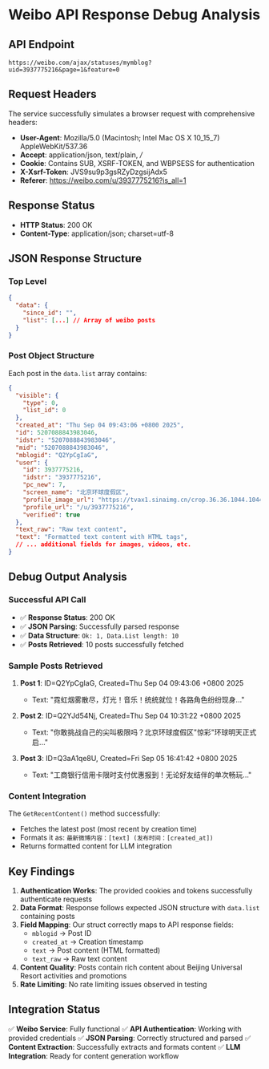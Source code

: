 # Weibo API Response Debug Analysis

## API Endpoint
```
https://weibo.com/ajax/statuses/mymblog?uid=3937775216&page=1&feature=0
```

## Request Headers
The service successfully simulates a browser request with comprehensive headers:
- **User-Agent**: Mozilla/5.0 (Macintosh; Intel Mac OS X 10_15_7) AppleWebKit/537.36
- **Accept**: application/json, text/plain, */*
- **Cookie**: Contains SUB, XSRF-TOKEN, and WBPSESS for authentication
- **X-Xsrf-Token**: JVS9su9p3gsRZyDzgsijAdx5
- **Referer**: https://weibo.com/u/3937775216?is_all=1

## Response Status
- **HTTP Status**: 200 OK
- **Content-Type**: application/json; charset=utf-8

## JSON Response Structure

### Top Level
```json
{
  "data": {
    "since_id": "",
    "list": [...] // Array of weibo posts
  }
}
```

### Post Object Structure
Each post in the `data.list` array contains:

```json
{
  "visible": {
    "type": 0,
    "list_id": 0
  },
  "created_at": "Thu Sep 04 09:43:06 +0800 2025",
  "id": 5207088843983046,
  "idstr": "5207088843983046",
  "mid": "5207088843983046",
  "mblogid": "Q2YpCgIaG",
  "user": {
    "id": 3937775216,
    "idstr": "3937775216",
    "pc_new": 7,
    "screen_name": "北京环球度假区",
    "profile_image_url": "https://tvax1.sinaimg.cn/crop.36.36.1044.1044.50/eab5ae70ly8h8vgrd7afaj20u00u041k.jpg",
    "profile_url": "/u/3937775216",
    "verified": true
  },
  "text_raw": "Raw text content",
  "text": "Formatted text content with HTML tags",
  // ... additional fields for images, videos, etc.
}
```

## Debug Output Analysis

### Successful API Call
- ✅ **Response Status**: 200 OK
- ✅ **JSON Parsing**: Successfully parsed response
- ✅ **Data Structure**: `Ok: 1, Data.List length: 10`
- ✅ **Posts Retrieved**: 10 posts successfully fetched

### Sample Posts Retrieved
1. **Post 1**: ID=Q2YpCgIaG, Created=Thu Sep 04 09:43:06 +0800 2025
   - Text: "霓虹烟雾散尽，灯光！音乐！统统就位！各路角色纷纷现身..."
   
2. **Post 2**: ID=Q2YJd54Nj, Created=Thu Sep 04 10:31:22 +0800 2025
   - Text: "你敢挑战自己的尖叫极限吗？北京环球度假区"惊彩"环球明天正式启..."
   
3. **Post 3**: ID=Q3aA1qe8U, Created=Fri Sep 05 16:41:42 +0800 2025
   - Text: "工商银行信用卡限时支付优惠报到！无论好友结伴的单次畅玩..."

### Content Integration
The `GetRecentContent()` method successfully:
- Fetches the latest post (most recent by creation time)
- Formats it as: `最新微博内容：[text] (发布时间：[created_at])`
- Returns formatted content for LLM integration

## Key Findings

1. **Authentication Works**: The provided cookies and tokens successfully authenticate requests
2. **Data Format**: Response follows expected JSON structure with `data.list` containing posts
3. **Field Mapping**: Our struct correctly maps to API response fields:
   - `mblogid` → Post ID
   - `created_at` → Creation timestamp
   - `text` → Post content (HTML formatted)
   - `text_raw` → Raw text content
4. **Content Quality**: Posts contain rich content about Beijing Universal Resort activities and promotions
5. **Rate Limiting**: No rate limiting issues observed in testing

## Integration Status
✅ **Weibo Service**: Fully functional
✅ **API Authentication**: Working with provided credentials
✅ **JSON Parsing**: Correctly structured and parsed
✅ **Content Extraction**: Successfully extracts and formats content
✅ **LLM Integration**: Ready for content generation workflow